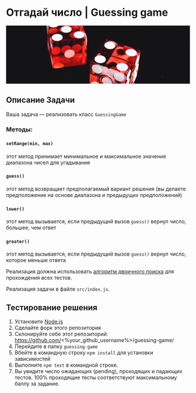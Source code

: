 # **Отгадай число**  |  **Guessing game**

![Guessing game](./public/game.jpg)
## Описание Задачи

Ваша задача — реализовать класс `GuessingGame`

### Методы:

#### `setRange(min, max)`
этот метод принимает минимальное и максимальное значение диапазона чисел для угадывания

#### `guess()`
этот метод возвращает предполагаемый вариант решения (вы делаете предположение на основе диапазона и предыдущих предположений)

#### `lower()`
этот метод вызывается, если предыдущий вызов `guess()` вернул число, большее, чем ответ

#### `greater()`
этот метод вызывается, если предыдущий вызов `guess()` вернул число, которое меньше ответа

Реализация должна использовать [алгоритм двоичного поиска](https://en.wikipedia.org/wiki/Binary_search_algorithm) для прохождения всех тестов.

Реализация задачи в файле `src/index.js`.

## Тестирование решения
1. Установите [Node.js](https://nodejs.org/en/download/)
2. Сделайте форк этого репозитория
3. Склонируйте себе этот репозиторий: https://github.com/<%your_github_username%>/guessing-game/
4. Перейдите в папку `guessing-game`
5. Вбейте в командную строку `npm install` для установки зависимостей
6. Выполните `npm test` в командной строке.
7. Вы увидите число ожидающих (pending), проходящих и падающих тестов. 100% проходящие тесты соответствуют максимальному баллу за задание.
